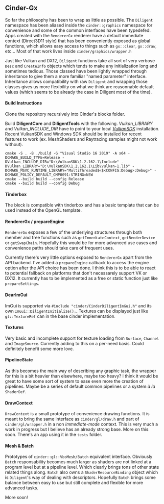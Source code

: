 ## Cinder-Gx

So far the philosophy has been to wrap as little as possible. The `Diligent` namespace has been aliased inside the `cinder::graphics` namespace for convenience and some of the common interfaces have been typedefed. Apps created with the `RendererGx` renderer have a default immediate context (Direct3D11 style) that has been conveniently exposed as global functions, which allows easy access to things such as `gx::clear`, `gx::draw`, etc... Most of that work lives inside `cinder/graphics/wrapper.h`

Just like Vulkan and DX12, `Diligent` functions take all sort of very verbose `Desc` and `CreateInfo` objects which tends to make any initialization long and sometimes tedious. Those classed have been lightly wrapped through inheritance to give them a more familiar "named parameter" interface. Inheritance allows compatibility with raw `Diligent` and wrapping those classes gives us more flexibility on what we think are reasonnable default values (which seems to be already the case in Diligent most of the time). 

#### Build Instructions

Clone the repository recursively into Cinder's blocks folder.

Build **DiligentCore** and **DiligentTools** with the following. *Vulkan_LIBRARY* and *Vulkan_INCLUDE_DIR* have to point to your local [*VulkanSDK*](https://vulkan.lunarg.com/) installation. Recent VulkanSDK and Windows SDK should be installed for recent features to work (ex. MeshShaders and Raytracing samples might not work without).

```shell
cmake -S . -B ./build -G "Visual Studio 16 2019" -A x64 -DCMAKE_BUILD_TYPE=Release -DVulkan_INCLUDE_DIR="D:\VulkanSDK\1.2.162.1\Include" -DVulkan_LIBRARY="D:\VulkanSDK\1.2.162.1\Lib\vulkan-1.lib" -DCMAKE_MSVC_RUNTIME_LIBRARY="MultiThreaded$<$<CONFIG:Debug>:Debug>" -DCMAKE_POLICY_DEFAULT_CMP0091:STRING=NEW
cmake --build build --config Release
cmake --build build --config Debug
```

#### Tinderbox

The block is compatible with tinderbox and has a basic template that can be used instead of the OpenGL template.

#### RendererGx / prepareEngine

`RendererGx` exposes a few of the underlying structures through both member and free functions such as `getImmediateContext`, `getRenderDevice` or `getSwapChain`. Hopefully this would be for more advanced use cases and convenience paths should take care of frequent uses.

Currently there's very little options exposed to `RendererGx` apart from the API backend. I've added a `prepareEngine` callback to access the engine option after the API choice has been done. I think this is to be able to react to potential fallback on platforms that don't necessarely support VK or DX12. It currently has to be implemented as a free or static function just like `prepareSettings`.

#### DearImGui

ImGui is supported via `#include "cinder/CinderDiligentImGui.h"` and its own `ImGui::DiligentInitialize();`. Textures can be displayed just like `gl::TextureRef` can in the base cinder implementation.

#### Textures

Very basic and incomplete support for texture loading from `Surface`, `Channel` and `ImageSource`. Currently adding to this on a per-need basis. Could definitely benefit some more love.

#### PipelineState

As this becomes the main way of describing any graphic task, the wrapper for this is a bit heavier than elsewhere, maybe too heavy? I think it would be great to have some sort of system to ease even more the creation of pipelines. Maybe be a series of default common pipelines or a system *à la* `ShaderDef`.

#### DrawContext

`DrawContext` is a small prototype of convenience drawing functions. It is meant to bring the same interface as `cinder/gl/draw.h` and part of `cinder/gl/wrapper.h` in a non *immediate-mode* context. This is very much a work in progress but I believe has an already strong base. More on this soon. There's an app using it in the `tests` folder.

#### Mesh & Batch

Prototypes of `cinder::gl::VboMesh/Batch` equivalent interface. Obviously `Batch` responsability becomes much larger as shaders are not linked at a program level but at a pipeline level. Which clearly brings tons of other state related things along. `Batch` also owns a `ShaderResourceBinding` object which is `Diligent`'s way of dealing with descriptors. Hopefully `Batch` brings some balance between easy to use but still complete and flexible for more advanced tasks.

More soon!
